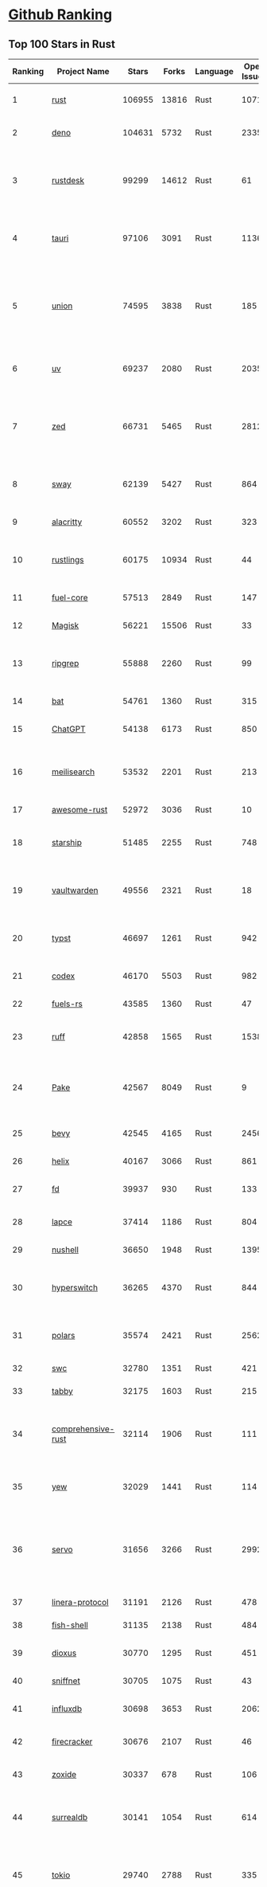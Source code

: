 [Github Ranking](../README.md)
==========

## Top 100 Stars in Rust

| Ranking | Project Name | Stars | Forks | Language | Open Issues | Description | Last Commit |
| ------- | ------------ | ----- | ----- | -------- | ----------- | ----------- | ----------- |
| 1 | [rust](https://github.com/rust-lang/rust) | 106955 | 13816 | Rust | 10711 | Empowering everyone to build reliable and efficient software. | 2025-10-07T03:31:29Z |
| 2 | [deno](https://github.com/denoland/deno) | 104631 | 5732 | Rust | 2335 | A modern runtime for JavaScript and TypeScript. | 2025-10-06T23:25:13Z |
| 3 | [rustdesk](https://github.com/rustdesk/rustdesk) | 99299 | 14612 | Rust | 61 | An open-source remote desktop application designed for self-hosting, as an alternative to TeamViewer. | 2025-10-06T14:10:54Z |
| 4 | [tauri](https://github.com/tauri-apps/tauri) | 97106 | 3091 | Rust | 1136 | Build smaller, faster, and more secure desktop and mobile applications with a web frontend. | 2025-10-06T18:51:45Z |
| 5 | [union](https://github.com/unionlabs/union) | 74595 | 3838 | Rust | 185 | The trust-minimized, zero-knowledge bridging protocol, designed for censorship resistance, extremely high security, and usage in decentralized finance. | 2025-10-06T23:33:38Z |
| 6 | [uv](https://github.com/astral-sh/uv) | 69237 | 2080 | Rust | 2035 | An extremely fast Python package and project manager, written in Rust. | 2025-10-07T03:35:03Z |
| 7 | [zed](https://github.com/zed-industries/zed) | 66731 | 5465 | Rust | 2812 | Code at the speed of thought – Zed is a high-performance, multiplayer code editor from the creators of Atom and Tree-sitter. | 2025-10-07T03:27:59Z |
| 8 | [sway](https://github.com/FuelLabs/sway) | 62139 | 5427 | Rust | 864 | 🌴 Empowering everyone to build reliable and efficient smart contracts. | 2025-10-07T01:44:54Z |
| 9 | [alacritty](https://github.com/alacritty/alacritty) | 60552 | 3202 | Rust | 323 | A cross-platform, OpenGL terminal emulator. | 2025-10-04T18:43:53Z |
| 10 | [rustlings](https://github.com/rust-lang/rustlings) | 60175 | 10934 | Rust | 44 | :crab: Small exercises to get you used to reading and writing Rust code! | 2025-09-25T14:55:36Z |
| 11 | [fuel-core](https://github.com/FuelLabs/fuel-core) | 57513 | 2849 | Rust | 147 | Rust full node implementation of the Fuel v2 protocol. | 2025-10-06T23:05:41Z |
| 12 | [Magisk](https://github.com/topjohnwu/Magisk) | 56221 | 15506 | Rust | 33 | The Magic Mask for Android | 2025-10-03T07:16:19Z |
| 13 | [ripgrep](https://github.com/BurntSushi/ripgrep) | 55888 | 2260 | Rust | 99 | ripgrep recursively searches directories for a regex pattern while respecting your gitignore | 2025-10-05T14:53:09Z |
| 14 | [bat](https://github.com/sharkdp/bat) | 54761 | 1360 | Rust | 315 | A cat(1) clone with wings. | 2025-10-03T21:21:34Z |
| 15 | [ChatGPT](https://github.com/lencx/ChatGPT) | 54138 | 6173 | Rust | 850 | 🔮 ChatGPT Desktop Application (Mac, Windows and Linux) | 2024-08-29T17:58:11Z |
| 16 | [meilisearch](https://github.com/meilisearch/meilisearch) | 53532 | 2201 | Rust | 213 | A lightning-fast search engine API bringing AI-powered hybrid search to your sites and applications. | 2025-10-06T19:38:56Z |
| 17 | [awesome-rust](https://github.com/rust-unofficial/awesome-rust) | 52972 | 3036 | Rust | 10 | A curated list of Rust code and resources. | 2025-10-06T13:28:21Z |
| 18 | [starship](https://github.com/starship/starship) | 51485 | 2255 | Rust | 748 | ☄🌌️  The minimal, blazing-fast, and infinitely customizable prompt for any shell! | 2025-10-06T22:53:02Z |
| 19 | [vaultwarden](https://github.com/dani-garcia/vaultwarden) | 49556 | 2321 | Rust | 18 | Unofficial Bitwarden compatible server written in Rust, formerly known as bitwarden_rs | 2025-09-17T17:45:03Z |
| 20 | [typst](https://github.com/typst/typst) | 46697 | 1261 | Rust | 942 | A new markup-based typesetting system that is powerful and easy to learn. | 2025-10-06T21:05:31Z |
| 21 | [codex](https://github.com/openai/codex) | 46170 | 5503 | Rust | 982 | Lightweight coding agent that runs in your terminal | 2025-10-07T02:34:49Z |
| 22 | [fuels-rs](https://github.com/FuelLabs/fuels-rs) | 43585 | 1360 | Rust | 47 | Fuel Network Rust SDK | 2025-09-23T11:47:48Z |
| 23 | [ruff](https://github.com/astral-sh/ruff) | 42858 | 1565 | Rust | 1538 | An extremely fast Python linter and code formatter, written in Rust. | 2025-10-07T03:56:28Z |
| 24 | [Pake](https://github.com/tw93/Pake) | 42567 | 8049 | Rust | 9 | 🤱🏻 Turn any webpage into a desktop app with one command. 一键打包网页生成轻量桌面应用 | 2025-10-06T04:27:06Z |
| 25 | [bevy](https://github.com/bevyengine/bevy) | 42545 | 4165 | Rust | 2456 | A refreshingly simple data-driven game engine built in Rust | 2025-10-07T01:48:48Z |
| 26 | [helix](https://github.com/helix-editor/helix) | 40167 | 3066 | Rust | 861 | A post-modern modal text editor. | 2025-10-06T23:05:41Z |
| 27 | [fd](https://github.com/sharkdp/fd) | 39937 | 930 | Rust | 133 | A simple, fast and user-friendly alternative to 'find' | 2025-10-03T07:21:43Z |
| 28 | [lapce](https://github.com/lapce/lapce) | 37414 | 1186 | Rust | 804 | Lightning-fast and Powerful Code Editor written in Rust | 2025-10-04T18:11:22Z |
| 29 | [nushell](https://github.com/nushell/nushell) | 36650 | 1948 | Rust | 1395 | A new type of shell | 2025-10-07T00:14:29Z |
| 30 | [hyperswitch](https://github.com/juspay/hyperswitch) | 36265 | 4370 | Rust | 844 | An open source payments switch written in Rust to make payments fast, reliable and affordable | 2025-10-07T02:36:24Z |
| 31 | [polars](https://github.com/pola-rs/polars) | 35574 | 2421 | Rust | 2562 | Extremely fast Query Engine for DataFrames, written in Rust | 2025-10-06T15:45:20Z |
| 32 | [swc](https://github.com/swc-project/swc) | 32780 | 1351 | Rust | 421 | Rust-based platform for the Web | 2025-10-07T00:42:46Z |
| 33 | [tabby](https://github.com/TabbyML/tabby) | 32175 | 1603 | Rust | 215 | Self-hosted AI coding assistant | 2025-09-26T20:03:32Z |
| 34 | [comprehensive-rust](https://github.com/google/comprehensive-rust) | 32114 | 1906 | Rust | 111 | This is the Rust course used by the Android team at Google. It provides you the material to quickly teach Rust. | 2025-10-06T11:18:38Z |
| 35 | [yew](https://github.com/yewstack/yew) | 32029 | 1441 | Rust | 114 | Rust / Wasm framework for creating reliable and efficient web applications | 2025-10-03T03:06:20Z |
| 36 | [servo](https://github.com/servo/servo) | 31656 | 3266 | Rust | 2992 | Servo aims to empower developers with a lightweight, high-performance alternative for embedding web technologies in applications. | 2025-10-07T03:32:59Z |
| 37 | [linera-protocol](https://github.com/linera-io/linera-protocol) | 31191 | 2126 | Rust | 478 | Main repository for the Linera protocol | 2025-10-07T01:07:09Z |
| 38 | [fish-shell](https://github.com/fish-shell/fish-shell) | 31135 | 2138 | Rust | 484 | The user-friendly command line shell. | 2025-10-06T13:37:10Z |
| 39 | [dioxus](https://github.com/DioxusLabs/dioxus) | 30770 | 1295 | Rust | 451 | Fullstack app framework for web, desktop, and mobile. | 2025-10-07T00:15:00Z |
| 40 | [sniffnet](https://github.com/GyulyVGC/sniffnet) | 30705 | 1075 | Rust | 43 | Comfortably monitor your Internet traffic 🕵️‍♂️ | 2025-10-02T18:58:38Z |
| 41 | [influxdb](https://github.com/influxdata/influxdb) | 30698 | 3653 | Rust | 2062 | Scalable datastore for metrics, events, and real-time analytics | 2025-10-06T20:56:18Z |
| 42 | [firecracker](https://github.com/firecracker-microvm/firecracker) | 30676 | 2107 | Rust | 46 | Secure and fast microVMs for serverless computing. | 2025-10-06T17:45:24Z |
| 43 | [zoxide](https://github.com/ajeetdsouza/zoxide) | 30337 | 678 | Rust | 106 | A smarter cd command. Supports all major shells. | 2025-10-02T21:29:45Z |
| 44 | [surrealdb](https://github.com/surrealdb/surrealdb) | 30141 | 1054 | Rust | 614 | A scalable, distributed, collaborative, document-graph database, for the realtime web | 2025-10-06T21:08:43Z |
| 45 | [tokio](https://github.com/tokio-rs/tokio) | 29740 | 2788 | Rust | 335 | A runtime for writing reliable asynchronous applications with Rust. Provides I/O, networking, scheduling, timers, ... | 2025-10-06T11:34:56Z |
| 46 | [rust-course](https://github.com/sunface/rust-course) | 28804 | 2482 | Rust | 63 | “连续八年成为全世界最受喜爱的语言，无 GC 也无需手动内存管理、极高的性能和安全性、过程/OO/函数式编程、优秀的包管理、JS 未来基石" — 工作之余的第二语言来试试 Rust 吧。本书拥有全面且深入的讲解、生动贴切的示例、德芙般丝滑的内容，这可能是目前最用心的 Rust 中文学习教程 / Book  | 2025-09-17T11:52:01Z |
| 47 | [turborepo](https://github.com/vercel/turborepo) | 28793 | 2101 | Rust | 121 | Build system optimized for JavaScript and TypeScript, written in Rust | 2025-10-06T17:38:34Z |
| 48 | [yazi](https://github.com/sxyazi/yazi) | 28720 | 616 | Rust | 43 | 💥 Blazing fast terminal file manager written in Rust, based on async I/O. | 2025-10-06T16:02:32Z |
| 49 | [just](https://github.com/casey/just) | 27996 | 592 | Rust | 308 | 🤖 Just a command runner | 2025-10-06T21:02:08Z |
| 50 | [iced](https://github.com/iced-rs/iced) | 27811 | 1379 | Rust | 321 | A cross-platform GUI library for Rust, inspired by Elm | 2025-09-23T00:41:50Z |
| 51 | [delta](https://github.com/dandavison/delta) | 27694 | 445 | Rust | 276 | A syntax-highlighting pager for git, diff, grep, and blame output | 2025-10-03T10:40:22Z |
| 52 | [egui](https://github.com/emilk/egui) | 26706 | 1843 | Rust | 837 | egui: an easy-to-use immediate mode GUI in Rust that runs on both web and native | 2025-10-06T18:08:40Z |
| 53 | [zellij](https://github.com/zellij-org/zellij) | 26634 | 823 | Rust | 1210 | A terminal workspace with batteries included | 2025-10-06T17:11:34Z |
| 54 | [czkawka](https://github.com/qarmin/czkawka) | 26475 | 840 | Rust | 477 | Multi functional app to find duplicates, empty folders, similar images etc. | 2025-09-08T18:30:37Z |
| 55 | [qdrant](https://github.com/qdrant/qdrant) | 26452 | 1842 | Rust | 355 | Qdrant - High-performance, massive-scale Vector Database and Vector Search Engine for the next generation of AI. Also available in the cloud https://cloud.qdrant.io/ | 2025-10-06T19:33:51Z |
| 56 | [hyperfine](https://github.com/sharkdp/hyperfine) | 26306 | 424 | Rust | 44 | A command-line benchmarking tool | 2025-10-01T02:01:46Z |
| 57 | [atuin](https://github.com/atuinsh/atuin) | 26160 | 709 | Rust | 364 | ✨ Magical shell history | 2025-10-06T22:18:09Z |
| 58 | [Rocket](https://github.com/rwf2/Rocket) | 25420 | 1615 | Rust | 58 | A web framework for Rust. | 2025-10-01T04:53:46Z |
| 59 | [pingora](https://github.com/cloudflare/pingora) | 25200 | 1480 | Rust | 146 | A library for building fast, reliable and evolvable network services. | 2025-09-26T22:25:16Z |
| 60 | [Rust](https://github.com/TheAlgorithms/Rust) | 24804 | 2466 | Rust | 4 |  All Algorithms implemented in Rust  | 2025-10-01T07:48:02Z |
| 61 | [exa](https://github.com/ogham/exa) | 24162 | 662 | Rust | 196 | A modern replacement for ‘ls’. | 2024-09-24T15:18:09Z |
| 62 | [anki](https://github.com/ankitects/anki) | 24023 | 2535 | Rust | 246 | Anki is a smart spaced repetition flashcard program | 2025-10-05T12:58:16Z |
| 63 | [chroma](https://github.com/chroma-core/chroma) | 23740 | 1862 | Rust | 243 | Open-source search and retrieval database for AI applications. | 2025-10-07T00:52:21Z |
| 64 | [actix-web](https://github.com/actix/actix-web) | 23718 | 1799 | Rust | 188 | Actix Web is a powerful, pragmatic, and extremely fast web framework for Rust. | 2025-10-06T09:45:51Z |
| 65 | [tools](https://github.com/rome/tools) | 23568 | 650 | Rust | 86 | Unified developer tools for JavaScript, TypeScript, and the web | 2023-09-04T08:42:49Z |
| 66 | [axum](https://github.com/tokio-rs/axum) | 23333 | 1252 | Rust | 51 | Ergonomic and modular web framework built with Tokio, Tower, and Hyper | 2025-10-06T15:13:36Z |
| 67 | [difftastic](https://github.com/Wilfred/difftastic) | 23190 | 401 | Rust | 216 | a structural diff that understands syntax 🟥🟩 | 2025-10-06T22:29:27Z |
| 68 | [fhevm](https://github.com/zama-ai/fhevm) | 22538 | 1064 | Rust | 22 | FHEVM, a full-stack framework for integrating Fully Homomorphic Encryption (FHE) with blockchain applications | 2025-10-06T17:18:07Z |
| 69 | [fnm](https://github.com/Schniz/fnm) | 22320 | 584 | Rust | 284 | 🚀 Fast and simple Node.js version manager, built in Rust | 2025-10-06T19:02:36Z |
| 70 | [tree-sitter](https://github.com/tree-sitter/tree-sitter) | 22242 | 2105 | Rust | 89 | An incremental parsing system for programming tools | 2025-10-06T21:16:22Z |
| 71 | [wezterm](https://github.com/wezterm/wezterm) | 22104 | 1013 | Rust | 1302 | A GPU-accelerated cross-platform terminal emulator and multiplexer written by @wez and implemented in Rust | 2025-10-05T10:00:59Z |
| 72 | [Graphite](https://github.com/GraphiteEditor/Graphite) | 21929 | 927 | Rust | 326 | An open source graphics editor for 2025: comprehensive 2D content creation tool suite for graphic design, digital art, and interactive real-time motion graphics — featuring node-based procedural editing | 2025-10-07T00:23:52Z |
| 73 | [coreutils](https://github.com/uutils/coreutils) | 21821 | 1594 | Rust | 359 | Cross-platform Rust rewrite of the GNU coreutils | 2025-10-06T15:38:23Z |
| 74 | [biome](https://github.com/biomejs/biome) | 21358 | 711 | Rust | 312 | A toolchain for web projects, aimed to provide functionalities to maintain them. Biome offers formatter and linter, usable via CLI and LSP. | 2025-10-06T15:47:07Z |
| 75 | [sonic](https://github.com/valeriansaliou/sonic) | 20985 | 607 | Rust | 64 | 🦔 Fast, lightweight & schema-less search backend. An alternative to Elasticsearch that runs on a few MBs of RAM. | 2025-01-06T21:19:17Z |
| 76 | [jj](https://github.com/jj-vcs/jj) | 20707 | 731 | Rust | 616 | A Git-compatible VCS that is both simple and powerful | 2025-10-07T01:15:06Z |
| 77 | [gitui](https://github.com/gitui-org/gitui) | 20619 | 654 | Rust | 205 | Blazing 💥 fast terminal-ui for git written in rust 🦀 | 2025-10-03T02:05:25Z |
| 78 | [RustPython](https://github.com/RustPython/RustPython) | 20574 | 1350 | Rust | 329 | A Python Interpreter written in Rust | 2025-10-06T13:41:06Z |
| 79 | [slint](https://github.com/slint-ui/slint) | 20511 | 750 | Rust | 745 | Slint is an open-source declarative GUI toolkit to build native user interfaces for Rust, C++, JavaScript, or Python apps. | 2025-10-06T19:45:30Z |
| 80 | [vector](https://github.com/vectordotdev/vector) | 20442 | 1869 | Rust | 1981 | A high-performance observability data pipeline. | 2025-10-06T21:10:29Z |
| 81 | [gleam](https://github.com/gleam-lang/gleam) | 20442 | 873 | Rust | 174 | ⭐️ A friendly language for building type-safe, scalable systems! | 2025-10-06T14:35:56Z |
| 82 | [mdBook](https://github.com/rust-lang/mdBook) | 20403 | 1775 | Rust | 525 | Create book from markdown files. Like Gitbook but implemented in Rust | 2025-09-28T23:34:40Z |
| 83 | [goose](https://github.com/block/goose) | 20138 | 1810 | Rust | 309 | an open source, extensible AI agent that goes beyond code suggestions - install, execute, edit, and test with any LLM | 2025-10-07T03:39:13Z |
| 84 | [wasmer](https://github.com/wasmerio/wasmer) | 20098 | 918 | Rust | 220 | 🚀 Fast, secure, lightweight containers based on WebAssembly | 2025-10-06T21:43:02Z |
| 85 | [mise](https://github.com/jdx/mise) | 20017 | 659 | Rust | 0 | dev tools, env vars, task runner | 2025-10-07T00:13:29Z |
| 86 | [neon](https://github.com/neondatabase/neon) | 19856 | 785 | Rust | 263 | Neon: Serverless Postgres. We separated storage and compute to offer autoscaling, code-like database branching, and scale to zero. | 2025-10-03T22:07:58Z |
| 87 | [xi-editor](https://github.com/xi-editor/xi-editor) | 19838 | 703 | Rust | 135 | A modern editor with a backend written in Rust. | 2024-03-19T00:11:37Z |
| 88 | [leptos](https://github.com/leptos-rs/leptos) | 19220 | 795 | Rust | 91 | Build fast web applications with Rust. | 2025-10-06T18:58:34Z |
| 89 | [Bend](https://github.com/HigherOrderCO/Bend) | 19026 | 467 | Rust | 96 | A massively parallel, high-level programming language | 2025-06-03T17:36:56Z |
| 90 | [cube](https://github.com/cube-js/cube) | 18918 | 1900 | Rust | 640 | 📊 Cube’s universal semantic layer platform is the next evolution of OLAP technology for AI, BI, spreadsheets, and embedded analytics | 2025-10-06T18:01:29Z |
| 91 | [relay](https://github.com/facebook/relay) | 18861 | 1868 | Rust | 608 | Relay is a JavaScript framework for building data-driven React applications. | 2025-10-06T23:37:44Z |
| 92 | [spotify-tui](https://github.com/Rigellute/spotify-tui) | 18569 | 562 | Rust | 273 | Spotify for the terminal written in Rust 🚀 | 2024-04-04T15:03:12Z |
| 93 | [candle](https://github.com/huggingface/candle) | 18242 | 1250 | Rust | 444 | Minimalist ML framework for Rust | 2025-10-06T21:35:17Z |
| 94 | [RustScan](https://github.com/bee-san/RustScan) | 18143 | 1210 | Rust | 32 | 🤖 The Modern Port Scanner 🤖 | 2025-10-03T09:04:41Z |
| 95 | [universal-android-debloater](https://github.com/0x192/universal-android-debloater) | 17952 | 936 | Rust | 468 | Cross-platform GUI written in Rust using ADB to debloat non-rooted android devices. Improve your privacy, the security and battery life of your device. | 2024-08-02T16:16:12Z |
| 96 | [hurl](https://github.com/Orange-OpenSource/hurl) | 17831 | 692 | Rust | 201 | Hurl, run and test HTTP requests with plain text. | 2025-10-07T03:12:19Z |
| 97 | [eza](https://github.com/eza-community/eza) | 17732 | 330 | Rust | 222 | A modern alternative to ls | 2025-10-06T22:16:59Z |
| 98 | [SpacetimeDB](https://github.com/clockworklabs/SpacetimeDB) | 17639 | 609 | Rust | 489 | Multiplayer at the speed of light | 2025-10-07T03:06:10Z |
| 99 | [ruffle](https://github.com/ruffle-rs/ruffle) | 17260 | 922 | Rust | 5265 | A Flash Player emulator written in Rust | 2025-10-07T00:07:08Z |
| 100 | [wasmtime](https://github.com/bytecodealliance/wasmtime) | 16971 | 1523 | Rust | 729 | A lightweight WebAssembly runtime that is fast, secure, and standards-compliant | 2025-10-07T00:22:40Z |

